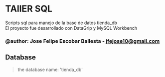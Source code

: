 
# TAllER SQL 
Scripts sql para manejo de la base de datos  tienda_db <br>
El proyecto fue desarrollado con DataGrip y MySQL Workbench
### @author: Jose Felipe Escobar Ballesta - jfejose10@gmail.com


## Database
> the database name: 'tienda_db' <br>




